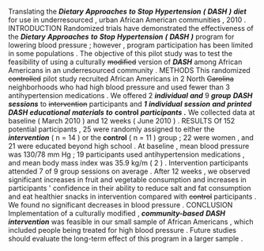 Translating the ***Dietary*** ***Approaches*** ***to*** ***Stop*** ***Hypertension*** ***(*** ***DASH*** ***)*** ***diet*** for use in underresourced , urban African American communities , 2010 . INTRODUCTION Randomized trials have demonstrated the effectiveness of the ***Dietary*** ***Approaches*** ***to*** ***Stop*** ***Hypertension*** ***(*** ***DASH*** ***)*** program for lowering blood pressure ; however , program participation has been limited in some populations . The objective of this pilot study was to test the feasibility of using a culturally ~~modified~~ version of ***DASH*** among African Americans in an underresourced community . METHODS This randomized ~~controlled~~ pilot study recruited African Americans in 2 North ~~Carolina~~ neighborhoods who had high blood pressure and used fewer than 3 antihypertension medications . We offered 2 ***individual*** ***and*** 9 ***group*** ***DASH*** ***sessions*** to ~~intervention~~ participants and ***1*** ***individual*** ***session*** ***and*** ***printed*** ***DASH*** ***educational*** ***materials*** ***to*** **control** ***participants*** ***.*** We collected data at baseline ( March 2010 ) and 12 weeks ( June 2010 ) . RESULTS Of 152 potential participants , 25 were randomly assigned to either the ***intervention*** ( n = 14 ) or the **control** ( n = 11 ) group ; 22 were women , and 21 were educated beyond high school . At baseline , mean blood pressure was 130/78 mm Hg ; 19 participants used antihypertension medications , and mean body mass index was 35.9 kg/m ( 2 ) . Intervention participants attended 7 of 9 group sessions on average . After 12 weeks , we observed significant increases in fruit and vegetable consumption and increases in participants ' confidence in their ability to reduce salt and fat consumption and eat healthier snacks in intervention compared with ~~control~~ participants . We found no significant decreases in blood pressure . CONCLUSION Implementation of a culturally modified , ***community-based*** ***DASH*** ***intervention*** was feasible in our small sample of African Americans , which included people being treated for high blood pressure . Future studies should evaluate the long-term effect of this program in a larger sample . 